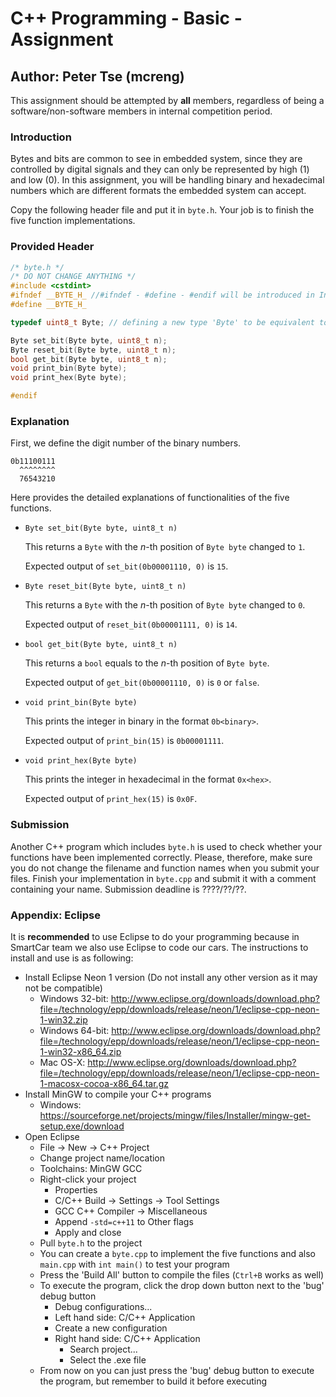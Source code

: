 # C++ Programming - Basic - Assignment

## Author: Peter Tse (mcreng)

This assignment should be attempted by **all** members, regardless of being a software/non-software members in internal competition period.

### Introduction

Bytes and bits are common to see in embedded system, since they are controlled by digital signals and they can only be represented by high (1) and low (0). In this assignment, you will be handling binary and hexadecimal numbers which are different formats the embedded system can accept. 

Copy the following header file and put it in `byte.h`. Your job is to finish the five function implementations.

### Provided Header

```C++
/* byte.h */
/* DO NOT CHANGE ANYTHING */
#include <cstdint>
#ifndef __BYTE_H_ //#ifndef - #define - #endif will be introduced in Intermediate tutorial
#define __BYTE_H_

typedef uint8_t Byte; // defining a new type 'Byte' to be equivalent to uint8_t

Byte set_bit(Byte byte, uint8_t n);
Byte reset_bit(Byte byte, uint8_t n);
bool get_bit(Byte byte, uint8_t n);
void print_bin(Byte byte);
void print_hex(Byte byte);

#endif
```

### Explanation

First, we define the digit number of the binary numbers.

```
0b11100111
  ^^^^^^^^
  76543210
```

Here provides the detailed explanations of functionalities of the five functions.

* `Byte set_bit(Byte byte, uint8_t n)`

  This returns a `Byte` with the $n$-th position of `Byte byte` changed to `1`.

  Expected output of `set_bit(0b00001110, 0)` is `15`.

* `Byte reset_bit(Byte byte, uint8_t n)`

  This returns a `Byte` with the $n$-th position of `Byte byte` changed to `0`.

  Expected output of `reset_bit(0b00001111, 0)` is `14`.

- `bool get_bit(Byte byte, uint8_t n)`

  This returns a `bool` equals to the $n$-th position of `Byte byte`.

  Expected output of `get_bit(0b00001110, 0)` is `0` or `false`.

- `void print_bin(Byte byte)`

  This prints the integer in binary in the format  `0b<binary>`. 

  Expected output of `print_bin(15)` is `0b00001111`.

- `void print_hex(Byte byte)`

  This prints the integer in hexadecimal in the format `0x<hex>`. 

  Expected output of `print_hex(15)` is `0x0F`.

### Submission

Another C++ program which includes `byte.h` is used to check whether your functions have been implemented correctly. Please, therefore, make sure you do not change the filename and function names when you submit your files. Finish your implementation in `byte.cpp` and submit it with a comment containing your name. Submission deadline is ????/??/??.

### Appendix: Eclipse

It is **recommended** to use Eclipse to do your programming because in SmartCar team we also use Eclipse to code our cars. The instructions to install and use is as following:

* Install Eclipse Neon 1 version (Do not install any other version as it may not be compatible)
  * Windows 32-bit: http://www.eclipse.org/downloads/download.php?file=/technology/epp/downloads/release/neon/1/eclipse-cpp-neon-1-win32.zip
  * Windows 64-bit: http://www.eclipse.org/downloads/download.php?file=/technology/epp/downloads/release/neon/1/eclipse-cpp-neon-1-win32-x86_64.zip
  * Mac OS-X: http://www.eclipse.org/downloads/download.php?file=/technology/epp/downloads/release/neon/1/eclipse-cpp-neon-1-macosx-cocoa-x86_64.tar.gz
* Install MinGW to compile your C++ programs
  * Windows: https://sourceforge.net/projects/mingw/files/Installer/mingw-get-setup.exe/download
* Open Eclipse
  * File -> New -> C++ Project
  * Change project name/location
  * Toolchains: MinGW GCC
  * Right-click your project
    * Properties
    * C/C++ Build -> Settings -> Tool Settings
    * GCC C++ Compiler -> Miscellaneous
    * Append `-std=c++11` to Other flags
    * Apply and close
  * Pull `byte.h` to the project
  * You can create a `byte.cpp` to implement the five functions and also `main.cpp` with `int main()` to test your program
  * Press the 'Build All' button to compile the files (`Ctrl+B` works as well)
  * To execute the program, click the drop down button next to the 'bug' debug button
    * Debug configurations...
    * Left hand side: C/C++ Application
    * Create a new configuration
    * Right hand side: C/C++ Application
      * Search project...
      * Select the .exe file
  * From now on you can just press the 'bug' debug button to execute the program, but remember to build it before executing